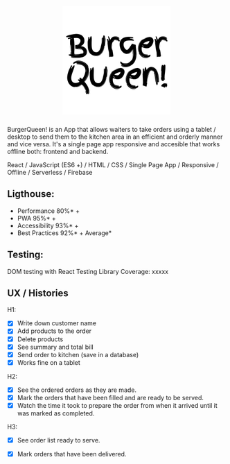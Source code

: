 <h1 align="center">
	<img width="250" src="BQreadme.png" alt="Chalk">
</h1>

BurgerQueen! is an App that allows waiters to take orders using a tablet / desktop to send them to the kitchen area in an efficient and orderly manner and vice versa. It's a single page app responsive and accesible that works offline both: frontend and backend.

React / JavaScript (ES6 +) / HTML / CSS /
Single Page App / Responsive / Offline / Serverless / Firebase

## Ligthouse: 

- Performance 80%* + 
- PWA 95%* +
- Accessibility 93%* +
- Best Practices 92%* +
Average*

## Testing:

DOM testing with React Testing Library
Coverage: xxxxx

## UX / Histories

H1: 
* [x] Write down customer name
* [x] Add products to the order
* [x] Delete products
* [x] See summary and total bill
* [x] Send order to kitchen (save in a database)
* [x] Works fine on a tablet

H2:
* [x] See the ordered orders as they are made.
* [x] Mark the orders that have been filled and are ready to be served.
* [x] Watch the time it took to prepare the order from when it arrived until it was marked as completed.

H3:
* [x] See order list ready to serve.
* [x] Mark orders that have been delivered.




